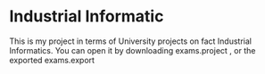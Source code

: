 # Industrial Informatic

This is my project in terms of University projects on fact Industrial Informatics.
You can open it by downloading exams.project , or  the exported exams.export
